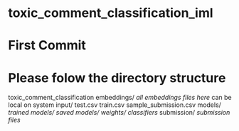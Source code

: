 # toxic_comment_classification_iml
# First Commit

# Please folow the directory structure

toxic_comment_classification
      embeddings/
              *all embeddings files here* 
              can be local on system
      input/
            test.csv
            train.csv
            sample_submission.csv
      models/
            *trained models/ saved models/ weights/ classifiers*
      submission/
            *submission files*
      
